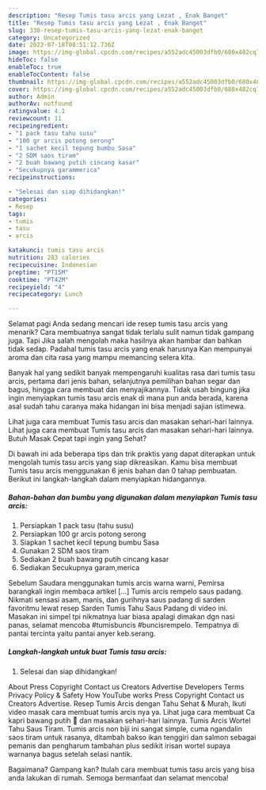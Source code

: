 ```yaml
---
description: "Resep Tumis tasu arcis yang Lezat , Enak Banget"
title: "Resep Tumis tasu arcis yang Lezat , Enak Banget"
slug: 338-resep-tumis-tasu-arcis-yang-lezat-enak-banget
category: Uncategorized
date: 2022-07-18T08:51:12.736Z
image: https://img-global.cpcdn.com/recipes/a552adc45003dfb0/680x482cq70/tumis-tasu-arcis-foto-resep-utama.jpg
hideToc: false
enableToc: true
enableTocContent: false
thumbnail: https://img-global.cpcdn.com/recipes/a552adc45003dfb0/680x482cq70/tumis-tasu-arcis-foto-resep-utama.jpg
cover: https://img-global.cpcdn.com/recipes/a552adc45003dfb0/680x482cq70/tumis-tasu-arcis-foto-resep-utama.jpg
author: Admin
authorAv: notfound
ratingvalue: 4.1
reviewcount: 11
recipeingredient:
- "1 pack tasu tahu susu"
- "100 gr arcis potong serong"
- "1 sachet kecil tepung bumbu Sasa"
- "2 SDM saos tiram"
- "2 buah bawang putih cincang kasar"
- "Secukupnya garammerica"
recipeinstructions:

- "Selesai dan siap dihidangkan!"
categories:
- Resep
tags:
- tumis
- tasu
- arcis

katakunci: tumis tasu arcis 
nutrition: 283 calories
recipecuisine: Indonesian
preptime: "PT15M"
cooktime: "PT42M"
recipeyield: "4"
recipecategory: Lunch

---
```



Selamat pagi Anda sedang mencari ide resep tumis tasu arcis yang menarik? Cara membuatnya sangat tidak terlalu sulit namun tidak gampang juga. Tapi Jika salah mengolah maka hasilnya akan hambar dan bahkan tidak sedap. Padahal tumis tasu arcis yang enak harusnya Kan mempunyai aroma dan cita rasa yang mampu memancing selera kita.


Banyak hal yang sedikit banyak mempengaruhi kualitas rasa dari tumis tasu arcis, pertama dari jenis bahan, selanjutnya pemilihan bahan segar dan bagus, hingga cara membuat dan menyajikannya. Tidak usah bingung jika ingin menyiapkan tumis tasu arcis enak di mana pun anda berada, karena asal sudah tahu caranya maka hidangan ini bisa menjadi sajian istimewa.

Lihat juga cara membuat Tumis tasu arcis dan masakan sehari-hari lainnya. Lihat juga cara membuat Tumis tasu arcis dan masakan sehari-hari lainnya. Butuh Masak Cepat tapi ingin yang Sehat?


Di bawah ini ada beberapa tips dan trik praktis yang dapat diterapkan untuk mengolah tumis tasu arcis yang siap dikreasikan. Kamu bisa membuat Tumis tasu arcis menggunakan 6 jenis bahan dan 0 tahap pembuatan. Berikut ini langkah-langkah dalam menyiapkan hidangannya.

<!--inarticleads1-->

##### Bahan-bahan dan bumbu yang digunakan dalam menyiapkan Tumis tasu arcis:

1. Persiapkan 1 pack tasu (tahu susu)
1. Persiapkan 100 gr arcis potong serong
1. Siapkan 1 sachet kecil tepung bumbu Sasa
1. Gunakan 2 SDM saos tiram
1. Sediakan 2 buah bawang putih cincang kasar
1. Sediakan Secukupnya garam,merica


Sebelum Saudara menggunakan tumis arcis warna warni, Pemirsa barangkali ingin membaca artikel […] Tumis arcis rempelo saus padang. Nikmati sensasi asam, manis, dan gurihnya saus padang di sarden favoritmu lewat resep Sarden Tumis Tahu Saus Padang di video ini. Masakan ini simpel tpi nikmatnya luar biasa apalagi dimakan dgn nasi panas, selamat mencoba #tumisbuncis #buncisrempelo. Tempatnya di pantai tercinta yaitu pantai anyer keb.serang. 

<!--inarticleads2-->

##### Langkah-langkah untuk buat Tumis tasu arcis:


1. Selesai dan siap dihidangkan!

About Press Copyright Contact us Creators Advertise Developers Terms Privacy Policy &amp; Safety How YouTube works Press Copyright Contact us Creators Advertise. Resep Tumis Arcis dengan Tahu Sehat &amp; Murah, Ikuti video masak cara membuat tumis arcis nya ya. Lihat juga cara membuat Ca kapri bawang putih 🥢 dan masakan sehari-hari lainnya. Tumis Arcis Wortel Tahu Saus Tiram. Tumis arcis non biji ini sangat simple, cuma ngandalin saos tiram untuk rasanya, ditambah bakso ikan tenggiri dan salmon sebagai pemanis dan pengharum tambahan plus sedikit irisan wortel supaya warnanya bagus setelah selasi nantik. 

Bagaimana? Gampang kan? Itulah cara membuat tumis tasu arcis yang bisa anda lakukan di rumah. Semoga bermanfaat dan selamat mencoba!
